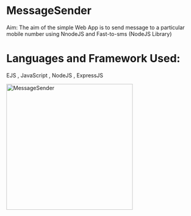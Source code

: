 # MessageSender
Aim: The aim of the simple Web App is to send message to a particular mobile number using NnodeJS and Fast-to-sms (NodeJS Library)


# Languages and Framework Used:
EJS , JavaScript , NodeJS , ExpressJS

<img width="331" alt="MessageSender" src="https://user-images.githubusercontent.com/60184336/124174943-9734c900-daca-11eb-930e-80b261bb3d5f.PNG">




